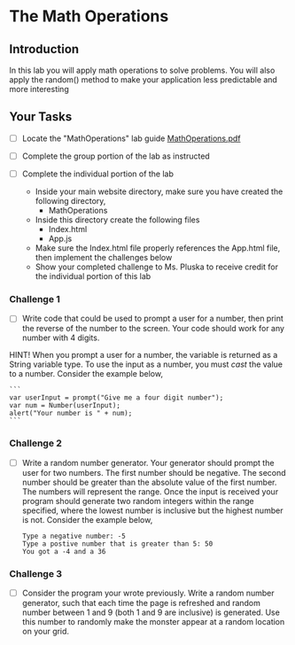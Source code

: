 # The Math Operations

## Introduction
In this lab you will apply math operations to solve problems. You will also apply the random() method to make your application less predictable and more interesting 

## Your Tasks

- [ ] Locate the "MathOperations" lab guide [MathOperations.pdf](MathOperations.pdf)

- [ ] Complete the group portion of the lab as instructed

- [ ] Complete the individual portion of the lab

	* Inside your main website directory, make sure you have created the following directory, 
		- MathOperations
	* Inside this directory create the following files
		- Index.html
		- App.js
	* Make sure the Index.html file properly references the App.html file, then implement the challenges below
	* Show your completed challenge to Ms. Pluska to receive credit for the individual portion of this lab

### Challenge 1

- [ ] Write code that could be used to prompt a user for a number, then print the reverse of the number to the screen.  Your code should work for any number with 4 digits. 

HINT!  When you prompt a user for a number, the variable is returned as a String variable type.  To use the input as a number, you must _cast_ the value to a number.  Consider the example below, 

	```
	var userInput = prompt("Give me a four digit number");
	var num = Number(userInput);
	alert("Your number is " + num);
	```

### Challenge 2

- [ ] Write a random number generator.  Your generator should prompt the user for two numbers.  The first number should be negative.  The second number should be greater than the absolute value of the first number.  The numbers will represent the range.  Once the input is received your program should generate two random integers within the range specified, where the lowest number is inclusive but the highest number is not.  Consider the example below, 

	```
	Type a negative number: -5
	Type a postive number that is greater than 5: 50
	You got a -4 and a 36
	```

### Challenge 3

- [ ] Consider the program your wrote previously.  Write a random number generator, such that each time the page is refreshed and random number between 1 and 9 (both 1 and 9 are inclusive) is generated.  Use this number to randomly make the monster appear at a random location on your grid.













